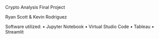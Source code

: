 Crypto Analysis Final Project 

Ryan Scott & Kevin Rodriguez

Software utilized:
  •	Jupyter Notebook
  •	Virtual Studio Code
  •	Tableau
  •	Streamlit
